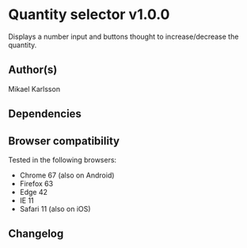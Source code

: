 # Quantity selector v1.0.0

Displays a number input and buttons thought to increase/decrease the quantity.

## Author(s)

Mikael Karlsson

## Dependencies



## Browser compatibility

Tested in the following browsers:

- Chrome 67 (also on Android)
- Firefox 63
- Edge 42
- IE 11
- Safari 11 (also on iOS)

## Changelog

